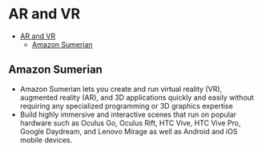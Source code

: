 # AR and VR

- [AR and VR](#ar-and-vr)
  - [Amazon Sumerian](#amazon-sumerian)

## Amazon Sumerian

- Amazon Sumerian lets you create and run virtual reality (VR), augmented reality (AR), and 3D applications quickly and easily without requiring any specialized programming or 3D graphics expertise
- Build highly immersive and interactive scenes that run on popular hardware such as Oculus Go, Oculus Rift, HTC Vive, HTC Vive Pro, Google Daydream, and Lenovo Mirage as well as Android and iOS mobile devices.

